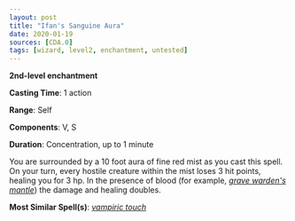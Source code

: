```yaml
---
layout: post
title: "Ifan's Sanguine Aura"
date: 2020-01-19
sources: [CDA.0]
tags: [wizard, level2, enchantment, untested]
---
```


**2nd-level enchantment**

**Casting Time**: 1 action

**Range**: Self

**Components**: V, S

**Duration**: Concentration, up to 1 minute

You are surrounded by a 10 foot aura of fine red mist as you cast this spell. On your turn, every hostile creature within the mist loses 3 hit points, healing you for 3 hp. In the presence of blood (for example, [*grave warden's mantle*](https://argentdragonsclaw.github.io/Codex-d-Annwn/spells/grave-wardens-mantle)) the damage and healing doubles.


**Most Similar Spell(s)**: [*vampiric touch*](https://thebombzen.com/grimoire/spells/vampiric-touch)
